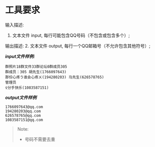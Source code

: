 # 工具要求

输入描述:
1. 文本文件 input, 每行可能包含QQ号码（不包含或包含多个）;

输出描述:
2. 文本文件 output, 每行一个QQ邮箱号（不允许包含其他符号）;


***input文件样例:***

    群照片18群文件33群论坛0群成员305
    群成员：305 胡先生(1766097643)
    那份心疼う谁会心疼ㄨ(194280203) 马先生(626578765)
    管理员
    ♀分手快乐(1083587151)


***output文件样例***

    1766097643@qq.com
    194280203@qq.com
    626578765@qq.com
    1083587151@qq.com


> Note:
> - 号码不需要去重